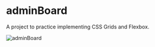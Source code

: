 # adminBoard


A project to practice implementing CSS Grids and Flexbox.

![adminBoard](https://github.com/tong03/adminBoard/assets/111693394/511d27e2-a0ac-48ea-88b3-09c7cce340f6)
